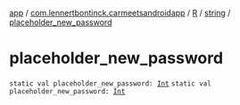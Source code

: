[app](../../../index.md) / [com.lennertbontinck.carmeetsandroidapp](../../index.md) / [R](../index.md) / [string](index.md) / [placeholder_new_password](./placeholder_new_password.md)

# placeholder_new_password

`static val placeholder_new_password: `[`Int`](https://kotlinlang.org/api/latest/jvm/stdlib/kotlin/-int/index.html)
`static val placeholder_new_password: `[`Int`](https://kotlinlang.org/api/latest/jvm/stdlib/kotlin/-int/index.html)